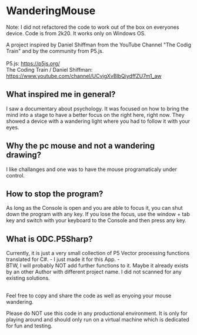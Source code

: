 # WanderingMouse
Note: I did not refactored the code to work out of the box on everyones device. Code is from 2k20. It works only on Windows OS.

A project inspired by Daniel Shiffman from the YouTube Channel "The Codig Train" and by the community from P5.js.
<br/>
<br/>
P5.js: https://p5js.org/
<br/>
The Coding Train / Daniel Shiffman: https://www.youtube.com/channel/UCvjgXvBlbQiydffZU7m1_aw 

## What inspired me in general?
I saw a documentary about psychology. It was focused on how to bring the mind into a stage to have a better focus on the right here, right now. They showed a device with a wandering light where you had to follow it with your eyes.

## Why the pc mouse and not a wandering drawing?
I like challanges and one was to have the mouse programaticaly under control.
## How to stop the program?
As long as the Console is open and you are able to focus it, you can shut down the program with any key. If you lose the focus, use the window + tab key and switch with your keyboard to the Console and then press any key.

## What is ODC.P5Sharp?
Currently, it is just a very small collection of P5 Vector processing functions translated for C#. - I just made it for this App. -
<br/>
BTW, I will probably NOT add further functions to it. Maybe it already exists by an other Author with different project name. I did not scanned for any existing solutions. 
<br/>
<br/>

Feel free to copy and share the code as well as enyoing your mouse wandering.<br/>

Please do NOT use this code in any productional environment. It is only for playing around and should only run on a virtual machine which is dedicated for fun and testing.